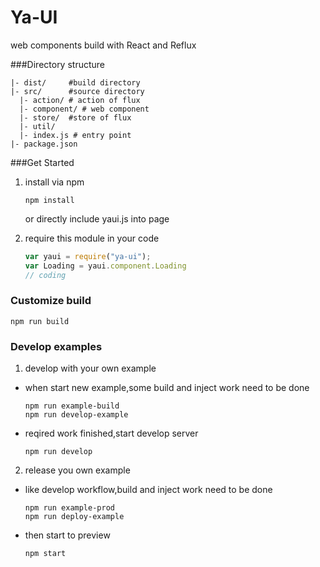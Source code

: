 Ya-UI
===

web components build with React and Reflux

###Directory structure


```
|- dist/     #build directory
|- src/      #source directory
  |- action/ # action of flux
  |- component/ # web component
  |- store/  #store of flux
  |- util/
  |- index.js # entry point
|- package.json
```

###Get Started

1. install via npm

    ```shell
    npm install
    ```
    or directly include yaui.js into page
2. require this module in your code

    ```javascript
    var yaui = require("ya-ui");
    var Loading = yaui.component.Loading
    // coding
    ```

### Customize build
  ```shell
  npm run build
  ```

### Develop examples
1. develop with your own example
  - when start new example,some build and inject work need to be done

    ```shell
    npm run example-build
    npm run develop-example
    ```
  - reqired work finished,start develop server
    ```shell
    npm run develop
    ```
2. release you own example
  - like develop workflow,build and inject work need to be done
    ```shell
    npm run example-prod
    npm run deploy-example
    ```
  - then start to preview
    ```shell
    npm start
    ```
